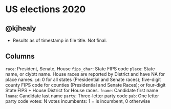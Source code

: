 # US elections 2020
## @kjhealy

- Results as of timestamp in file title. Not final.

## Columns

`race`: President, Senate, House
`fips_char`: State FIPS code
`place`: State name, or ciybtt name. House races are reported by District and have NA for place names.
`id`: 0 for all states (Presidential and Senate races); five-digit county FIPS code for counties (Presidential and Senate Races); or four-digit State FIPS + House District for House races.
`fname`: Candidate first name
`lname`: Candidate last name
`party`: Three-letter party code
`pab`: One letter party code
votes: N votes
incumbents: 1 = is incumbent, 0 otherwise
